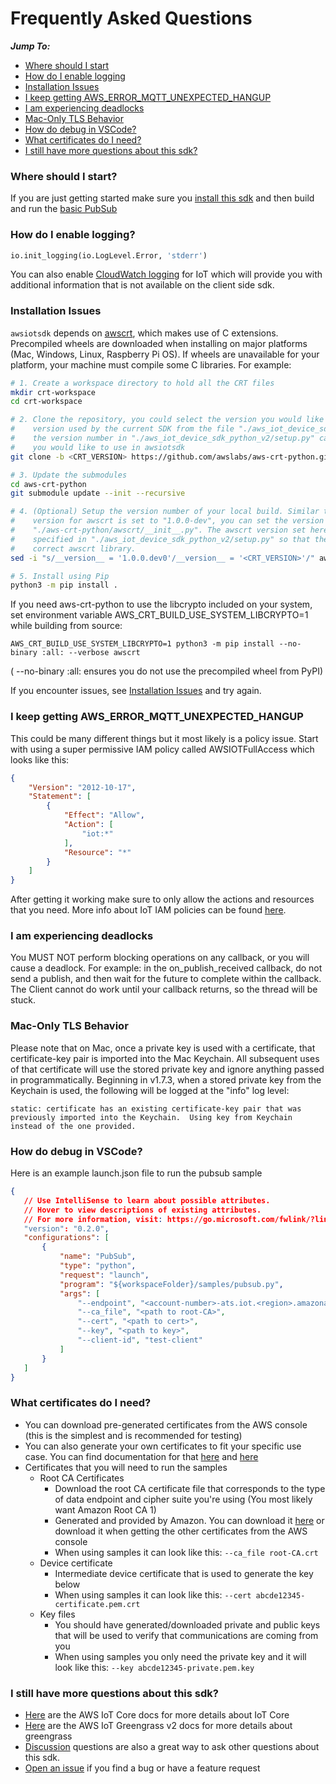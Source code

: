 # Frequently Asked Questions

*__Jump To:__*
* [Where should I start](#where-should-i-start)
* [How do I enable logging](#how-do-i-enable-logging)
* [Installation Issues](#installation-issues)
* [I keep getting AWS_ERROR_MQTT_UNEXPECTED_HANGUP](#i-keep-getting-aws_error_mqtt_unexpected_hangup)
* [I am experiencing deadlocks](#i-am-experiencing-deadlocks)
* [Mac-Only TLS Behavior](#mac-only-tls-behavior)
* [How do debug in VSCode?](#how-do-debug-in-vscode)
* [What certificates do I need?](#what-certificates-do-i-need)
* [I still have more questions about this sdk?](#i-still-have-more-questions-about-this-sdk)

### Where should I start?

If you are just getting started make sure you [install this sdk](https://github.com/aws/aws_iot_device_sdk_python_v2#installation) and then build and run the [basic PubSub](https://github.com/aws/aws_iot_device_sdk_python_v2/tree/main/samples#pubsub)

### How do I enable logging?

``` python
io.init_logging(io.LogLevel.Error, 'stderr')
```
You can also enable [CloudWatch logging](https://docs.aws.amazon.com/iot/latest/developerguide/cloud-watch-logs.html) for IoT which will provide you with additional information that is not available on the client side sdk.

### Installation Issues

`awsiotsdk` depends on [awscrt](https://github.com/awslabs/aws-crt-python), which makes use of C extensions. Precompiled wheels are downloaded when installing on major platforms (Mac, Windows, Linux, Raspberry Pi OS). If wheels are unavailable for your platform, your machine must compile some C libraries. For example:

```bash
# 1. Create a workspace directory to hold all the CRT files
mkdir crt-workspace
cd crt-workspace

# 2. Clone the repository, you could select the version you would like to use. You can find the awscrt 
#    version used by the current SDK from the file "./aws_iot_device_sdk_python_v2/setup.py". Update 
#    the version number in "./aws_iot_device_sdk_python_v2/setup.py" can change the awscrt version 
#    you would like to use in awsiotsdk
git clone -b <CRT_VERSION> https://github.com/awslabs/aws-crt-python.git

# 3. Update the submodules
cd aws-crt-python
git submodule update --init --recursive

# 4. (Optional) Setup the version number of your local build. Similar to the awsiotsdk, the default 
#    version for awscrt is set to "1.0.0-dev", you can set the version number of the local build in 
#    "./aws-crt-python/awscrt/__init__.py". The awscrt version set here need to match the version 
#    specified in "./aws_iot_device_sdk_python_v2/setup.py" so that the awsiotsdk could locate the 
#    correct awscrt library.
sed -i "s/__version__ = '1.0.0.dev0'/__version__ = '<CRT_VERSION>'/" awscrt/__init__.py

# 5. Install using Pip
python3 -m pip install .
```
If you need aws-crt-python to use the libcrypto included on your system, set environment variable AWS_CRT_BUILD_USE_SYSTEM_LIBCRYPTO=1 while building from source:
```
AWS_CRT_BUILD_USE_SYSTEM_LIBCRYPTO=1 python3 -m pip install --no-binary :all: --verbose awscrt
```
( --no-binary :all: ensures you do not use the precompiled wheel from PyPI)

If you encounter issues, see [Installation Issues](./PREREQUISITES.md#installation-issues) and try again.


### I keep getting AWS_ERROR_MQTT_UNEXPECTED_HANGUP

This could be many different things but it most likely is a policy issue. Start with using a super permissive IAM policy called AWSIOTFullAccess which looks like this:

``` json
{
    "Version": "2012-10-17",
    "Statement": [
        {
            "Effect": "Allow",
            "Action": [
                "iot:*"
            ],
            "Resource": "*"
        }
    ]
}
```

After getting it working make sure to only allow the actions and resources that you need. More info about IoT IAM policies can be found [here](https://docs.aws.amazon.com/iot/latest/developerguide/security_iam_service-with-iam.html).

### I am experiencing deadlocks
You MUST NOT perform blocking operations on any callback, or you will cause a deadlock. For example: in the on_publish_received callback, do not send a publish, and then wait for the future to complete within the callback. The Client cannot do work until your callback returns, so the thread will be stuck.

### Mac-Only TLS Behavior

Please note that on Mac, once a private key is used with a certificate, that certificate-key pair is imported into the Mac Keychain.  All subsequent uses of that certificate will use the stored private key and ignore anything passed in programmatically.  Beginning in v1.7.3, when a stored private key from the Keychain is used, the following will be logged at the "info" log level:

```
static: certificate has an existing certificate-key pair that was previously imported into the Keychain.  Using key from Keychain instead of the one provided.
```

### How do debug in VSCode?

Here is an example launch.json file to run the pubsub sample
 ``` json
 {
    // Use IntelliSense to learn about possible attributes.
    // Hover to view descriptions of existing attributes.
    // For more information, visit: https://go.microsoft.com/fwlink/?linkid=830387
    "version": "0.2.0",
    "configurations": [
        {
            "name": "PubSub",
            "type": "python",
            "request": "launch",
            "program": "${workspaceFolder}/samples/pubsub.py",
            "args": [
                "--endpoint", "<account-number>-ats.iot.<region>.amazonaws.com",
                "--ca_file", "<path to root-CA>",
                "--cert", "<path to cert>",
                "--key", "<path to key>",
                "--client-id", "test-client"
            ]
        }
    ]
}
```

### What certificates do I need?

* You can download pre-generated certificates from the AWS console (this is the simplest and is recommended for testing)
* You can also generate your own certificates to fit your specific use case. You can find documentation for that [here](https://docs.aws.amazon.com/iot/latest/developerguide/x509-client-certs.html) and [here](https://iot-device-management.workshop.aws/en/provisioning-options.html)
* Certificates that you will need to run the samples
    * Root CA Certificates
        * Download the root CA certificate file that corresponds to the type of data endpoint and cipher suite you're using (You most likely want Amazon Root CA 1)
        * Generated and provided by Amazon. You can download it [here](https://www.amazontrust.com/repository/) or download it when getting the other certificates from the AWS console
        * When using samples it can look like this: `--ca_file root-CA.crt`
    * Device certificate
        * Intermediate device certificate that is used to generate the key below
        * When using samples it can look like this: `--cert abcde12345-certificate.pem.crt`
    * Key files
        * You should have generated/downloaded private and public keys that will be used to verify that communications are coming from you
        * When using samples you only need the private key and it will look like this: `--key abcde12345-private.pem.key`

### I still have more questions about this sdk?

* [Here](https://docs.aws.amazon.com/iot/latest/developerguide/what-is-aws-iot.html) are the AWS IoT Core docs for more details about IoT Core
* [Here](https://docs.aws.amazon.com/greengrass/v2/developerguide/what-is-iot-greengrass.html) are the AWS IoT Greengrass v2 docs for more details about greengrass
* [Discussion](https://github.com/aws/aws_iot_device_sdk_python_v2/discussions) questions are also a great way to ask other questions about this sdk.
* [Open an issue](https://github.com/aws/aws_iot_device_sdk_python_v2/issues) if you find a bug or have a feature request
